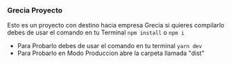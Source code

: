 ### Grecia Proyecto

Esto es un proyecto con destino hacia empresa Grecia 
si quieres compilarlo debes de usar el comando en tu Terminal `npm install` o `npm i`

* Para Probarlo debes de usar el comando en tu terminal `yarn dev`
* Para Probarlo en Modo Produccion abre la carpeta llamada "dist"